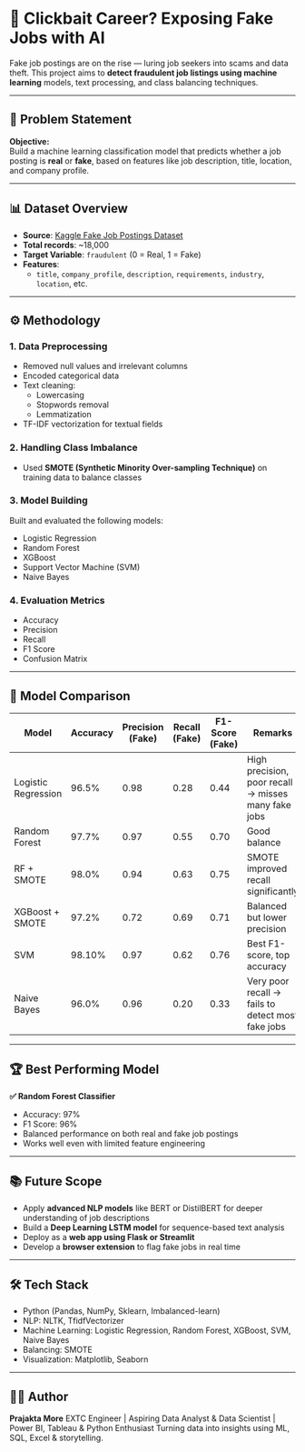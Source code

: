 # 🎯 Clickbait Career? Exposing Fake Jobs with AI

Fake job postings are on the rise — luring job seekers into scams and data theft. This project aims to **detect fraudulent job listings using machine learning** models, text processing, and class balancing techniques.

---

## 📌 Problem Statement

**Objective:**  
Build a machine learning classification model that predicts whether a job posting is **real** or **fake**, based on features like job description, title, location, and company profile.

---

## 📊 Dataset Overview

- **Source**: [Kaggle Fake Job Postings Dataset](https://www.kaggle.com/shivamb/real-or-fake-fake-jobposting-prediction)
- **Total records**: ~18,000
- **Target Variable**: `fraudulent` (0 = Real, 1 = Fake)
- **Features**:
  - `title`, `company_profile`, `description`, `requirements`, `industry`, `location`, etc.

---

## ⚙️ Methodology

### 1. Data Preprocessing
- Removed null values and irrelevant columns
- Encoded categorical data
- Text cleaning:
  - Lowercasing
  - Stopwords removal
  - Lemmatization
- TF-IDF vectorization for textual fields

### 2. Handling Class Imbalance
- Used **SMOTE (Synthetic Minority Over-sampling Technique)** on training data to balance classes

### 3. Model Building
Built and evaluated the following models:
- Logistic Regression
- Random Forest
- XGBoost
- Support Vector Machine (SVM)
- Naive Bayes

### 4. Evaluation Metrics
- Accuracy
- Precision
- Recall
- F1 Score
- Confusion Matrix

---

## 🧠 Model Comparison
| Model               | Accuracy | Precision (Fake) | Recall (Fake) | F1-Score (Fake) | Remarks                                               |
|---------------------|----------|------------------|---------------|-----------------|-------------------------------------------------------|
| Logistic Regression | 96.5%    | 0.98             | 0.28          | 0.44            | High precision, poor recall → misses many fake jobs   |
| Random Forest       | 97.7%    | 0.97             | 0.55          | 0.70            | Good balance                                           |
| RF + SMOTE          | 98.0%    | 0.94             | 0.63          | 0.75            | SMOTE improved recall significantly                   |
| XGBoost + SMOTE     | 97.2%    | 0.72             | 0.69          | 0.71            | Balanced but lower precision                          |
| SVM                 | 98.10%   | 0.97             | 0.62          | 0.76            | Best F1-score, top accuracy                           |
| Naive Bayes         | 96.0%    | 0.96             | 0.20          | 0.33            | Very poor recall → fails to detect most fake jobs     |

---

## 🏆 Best Performing Model

**✅ Random Forest Classifier**
- Accuracy: 97%
- F1 Score: 96%
- Balanced performance on both real and fake job postings
- Works well even with limited feature engineering

---

## 📚 Future Scope

- Apply **advanced NLP models** like BERT or DistilBERT for deeper understanding of job descriptions
- Build a **Deep Learning LSTM model** for sequence-based text analysis
- Deploy as a **web app using Flask or Streamlit**
- Develop a **browser extension** to flag fake jobs in real time

---

## 🛠️ Tech Stack

- Python (Pandas, NumPy, Sklearn, Imbalanced-learn)
- NLP: NLTK, TfidfVectorizer
- Machine Learning: Logistic Regression, Random Forest, XGBoost, SVM, Naive Bayes
- Balancing: SMOTE
- Visualization: Matplotlib, Seaborn

---

## 👩‍💻 Author
**Prajakta More**
EXTC Engineer | Aspiring Data Analyst & Data Scientist |
Power BI, Tableau & Python Enthusiast
Turning data into insights using ML, SQL, Excel & storytelling.



